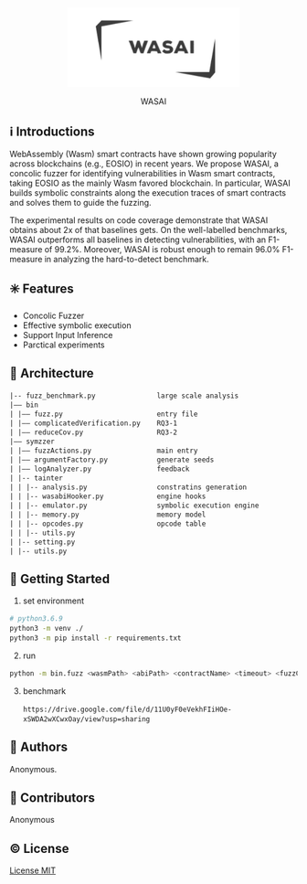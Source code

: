 <p align="center">
  <img src="https://github.com/ICSE2022-887/WASAI/blob/main/logo.png" width="60%" /><br/>
</p>
<p align="center">
WASAI
</p>

## ℹ️ Introductions

WebAssembly (Wasm) smart contracts have shown growing popularity across blockchains (e.g., EOSIO) in recent years.  We propose WASAI, a concolic fuzzer for identifying vulnerabilities in Wasm smart contracts, taking EOSIO as the mainly Wasm favored blockchain. In particular, WASAI builds symbolic constraints along the execution traces of smart contracts and solves them to guide the fuzzing. 

The experimental results on code coverage demonstrate that WASAI obtains about 2x of that baselines gets. On the well-labelled benchmarks, WASAI outperforms all baselines in detecting vulnerabilities, with an F1-measure of 99.2\%. Moreover, WASAI is robust enough to remain 96.0\% F1-measure in analyzing the hard-to-detect benchmark. 

## ✳️ Features

- Concolic Fuzzer
- Effective symbolic execution
- Support Input Inference
- Parctical experiments

## 🍊 Architecture

```
|-- fuzz_benchmark.py               large scale analysis 
|—— bin                          
| |—— fuzz.py             			entry file
| |—— complicatedVerification.py    RQ3-1
| |—— reduceCov.py                  RQ3-2
|—— symzzer         
| |—— fuzzActions.py                main entry
| |—— argumentFactory.py            generate seeds
| |—— logAnalyzer.py                feedback
| |-- tainter
| | |-- analysis.py					constratins generation
| | |-- wasabiHooker.py				engine hooks
| | |-- emulator.py					symbolic execution engine
| | |-- memory.py					memory model
| | |-- opcodes.py					opcode table
| | |-- utils.py					
| |-- setting.py
| |-- utils.py
```

## 💎 Getting Started

1.   set environment

```bash
# python3.6.9
python3 -m venv ./
python3 -m pip install -r requirements.txt
```

2.   run

```bash
python -m bin.fuzz <wasmPath> <abiPath> <contractName> <timeout> <fuzzCnt> <saveResult>
```

3.   benchmark

     `https://drive.google.com/file/d/11U0yF0eVekhFIiHOe-xSWDA2wXCwxOay/view?usp=sharing`

## 🙆 Authors

Anonymous.

## 🌟 Contributors

Anonymous

## ©️ License

[License MIT](LICENSE)

